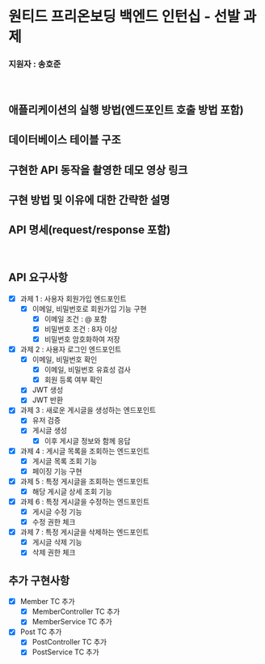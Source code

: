 # 원티드 프리온보딩 백엔드 인턴십 - 선발 과제

### 지원자 : 송호준

<br>

## 애플리케이션의 실행 방법(엔드포인트 호출 방법 포함)

## 데이터베이스 테이블 구조

## 구현한 API 동작을 촬영한 데모 영상 링크

## 구현 방법 및 이유에 대한 간략한 설명

## API 명세(request/response 포함)

<br>

## API 요구사항

- [x] 과제 1 : 사용자 회원가입 엔드포인트
  - [x] 이메일, 비밀번호로 회원가입 기능 구현
    - [x] 이메일 조건 : @ 포함
    - [x] 비밀번호 조건 : 8자 이상
    - [x] 비밀번호 암호화하여 저장
- [x] 과제 2 : 사용자 로그인 엔드포인트
  - [x] 이메일, 비밀번호 확인
    - [x] 이메일, 비밀번호 유효성 검사
    - [x] 회원 등록 여부 확인
  - [x] JWT 생성
  - [x] JWT 반환
- [x] 과제 3 : 새로운 게시글을 생성하는 엔드포인트
  - [x] 유저 검증 
  - [x] 게시글 생성
    - [x] 이후 게시글 정보와 함께 응답
- [x] 과제 4 : 게시글 목록을 조회하는 엔드포인트
  - [x] 게시글 목록 조회 기능
  - [x] 페이징 기능 구현
- [x] 과제 5 : 특정 게시글을 조회하는 엔드포인트
  - [x] 해당 게시글 상세 조회 기능
- [x] 과제 6 : 특정 게시글을 수정하는 엔드포인트
  - [x] 게시글 수정 기능
  - [x] 수정 권한 체크 
- [x] 과제 7 : 특정 게시글을 삭제하는 엔드포인트
  - [x] 게시글 삭제 기능
  - [x] 삭제 권한 체크

## 추가 구현사항
- [x] Member TC 추가
  - [x] MemberController TC 추가
  - [x] MemberService TC 추가
- [x] Post TC 추가
  - [x] PostController TC 추가
  - [x] PostService TC 추가